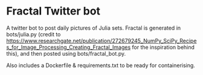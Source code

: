 # Fractal Twitter bot
A twitter bot to post daily pictures of Julia sets. Fractal is generated in bots/julia.py (credit to https://www.researchgate.net/publication/272679245_NumPy_SciPy_Recipes_for_Image_Processing_Creating_Fractal_Images for the inspiration behind this), and then posted using bots/fractal_bot.py.

Also includes a Dockerfile & requirements.txt to be ready for containerising.
